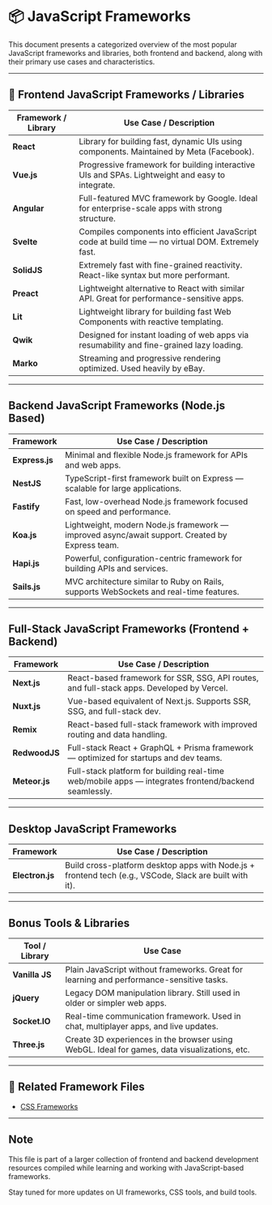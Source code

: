 # 📦 JavaScript Frameworks

This document presents a categorized overview of the most popular JavaScript frameworks and libraries, both frontend and backend, along with their primary use cases and characteristics.

---

## 🔧 Frontend JavaScript Frameworks / Libraries

| Framework / Library | Use Case / Description                                                                                    |
| ------------------- | --------------------------------------------------------------------------------------------------------- |
| **React**           | Library for building fast, dynamic UIs using components. Maintained by Meta (Facebook).                   |
| **Vue.js**          | Progressive framework for building interactive UIs and SPAs. Lightweight and easy to integrate.           |
| **Angular**         | Full-featured MVC framework by Google. Ideal for enterprise-scale apps with strong structure.             |
| **Svelte**          | Compiles components into efficient JavaScript code at build time — no virtual DOM. Extremely fast.        |
| **SolidJS**         | Extremely fast with fine-grained reactivity. React-like syntax but more performant.                       |
| **Preact**          | Lightweight alternative to React with similar API. Great for performance-sensitive apps.                  |
| **Lit**             | Lightweight library for building fast Web Components with reactive templating.                            |
| **Qwik**            | Designed for instant loading of web apps via resumability and fine-grained lazy loading.                  |
| **Marko**           | Streaming and progressive rendering optimized. Used heavily by eBay.                                      |

---

## Backend JavaScript Frameworks (Node.js Based)

| Framework      | Use Case / Description                                                                                                |
| -------------- | --------------------------------------------------------------------------------------------------------------------- |
| **Express.js** | Minimal and flexible Node.js framework for APIs and web apps.                                                         |
| **NestJS**     | TypeScript-first framework built on Express — scalable for large applications.                                       |
| **Fastify**    | Fast, low-overhead Node.js framework focused on speed and performance.                                               |
| **Koa.js**     | Lightweight, modern Node.js framework — improved async/await support. Created by Express team.                       |
| **Hapi.js**    | Powerful, configuration-centric framework for building APIs and services.                                            |
| **Sails.js**   | MVC architecture similar to Ruby on Rails, supports WebSockets and real-time features.                               |

---

## Full-Stack JavaScript Frameworks (Frontend + Backend)

| Framework     | Use Case / Description                                                                                     |
| ------------- | ---------------------------------------------------------------------------------------------------------- |
| **Next.js**   | React-based framework for SSR, SSG, API routes, and full-stack apps. Developed by Vercel.                  |
| **Nuxt.js**   | Vue-based equivalent of Next.js. Supports SSR, SSG, and full-stack dev.                                     |
| **Remix**     | React-based full-stack framework with improved routing and data handling.                                  |
| **RedwoodJS** | Full-stack React + GraphQL + Prisma framework — optimized for startups and dev teams.                      |
| **Meteor.js** | Full-stack platform for building real-time web/mobile apps — integrates frontend/backend seamlessly.        |

---

## Desktop JavaScript Frameworks

| Framework     | Use Case / Description                                                                                     |
| ------------- | ---------------------------------------------------------------------------------------------------------- |
| **Electron.js** | Build cross-platform desktop apps with Node.js + frontend tech (e.g., VSCode, Slack are built with it).  |

---

## Bonus Tools & Libraries

| Tool / Library  | Use Case                                                                                          |
| ----------------| -------------------------------------------------------------------------------------------------- |
| **Vanilla JS**  | Plain JavaScript without frameworks. Great for learning and performance-sensitive tasks.           |
| **jQuery**      | Legacy DOM manipulation library. Still used in older or simpler web apps.                         |
| **Socket.IO**   | Real-time communication framework. Used in chat, multiplayer apps, and live updates.              |
| **Three.js**    | Create 3D experiences in the browser using WebGL. Ideal for games, data visualizations, etc.      |

---

## 🔗 Related Framework Files

- [CSS Frameworks](./CSS%20Frameworks.md)

---

## Note

This file is part of a larger collection of frontend and backend development resources compiled while learning and working with JavaScript-based frameworks.

Stay tuned for more updates on UI frameworks, CSS tools, and build tools.

